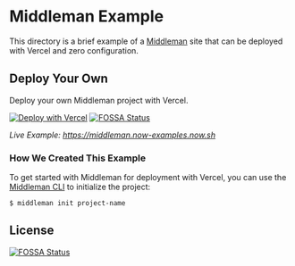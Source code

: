 # Middleman Example

This directory is a brief example of a [Middleman](https://middlemanapp.com/) site that can be deployed with Vercel and zero configuration.

## Deploy Your Own

Deploy your own Middleman project with Vercel.

[![Deploy with Vercel](https://vercel.com/button)](https://vercel.com/import/project?template=https://github.com/vercel/vercel/tree/master/examples/middleman)
[![FOSSA Status](https://app.fossa.com/api/projects/git%2Bgithub.com%2FJ-Vin%2Fvercel.svg?type=shield)](https://app.fossa.com/projects/git%2Bgithub.com%2FJ-Vin%2Fvercel?ref=badge_shield)

_Live Example: https://middleman.now-examples.now.sh_

### How We Created This Example

To get started with Middleman for deployment with Vercel, you can use the [Middleman CLI](https://middlemanapp.com/basics/start-new-site/) to initialize the project:

```shell
$ middleman init project-name
```


## License
[![FOSSA Status](https://app.fossa.com/api/projects/git%2Bgithub.com%2FJ-Vin%2Fvercel.svg?type=large)](https://app.fossa.com/projects/git%2Bgithub.com%2FJ-Vin%2Fvercel?ref=badge_large)